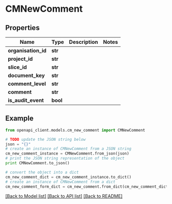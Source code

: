 # CMNewComment


## Properties
Name | Type | Description | Notes
------------ | ------------- | ------------- | -------------
**organisation_id** | **str** |  | 
**project_id** | **str** |  | 
**slice_id** | **str** |  | 
**document_key** | **str** |  | 
**comment_level** | **str** |  | 
**comment** | **str** |  | 
**is_audit_event** | **bool** |  | 

## Example

```python
from openapi_client.models.cm_new_comment import CMNewComment

# TODO update the JSON string below
json = "{}"
# create an instance of CMNewComment from a JSON string
cm_new_comment_instance = CMNewComment.from_json(json)
# print the JSON string representation of the object
print CMNewComment.to_json()

# convert the object into a dict
cm_new_comment_dict = cm_new_comment_instance.to_dict()
# create an instance of CMNewComment from a dict
cm_new_comment_form_dict = cm_new_comment.from_dict(cm_new_comment_dict)
```
[[Back to Model list]](../README.md#documentation-for-models) [[Back to API list]](../README.md#documentation-for-api-endpoints) [[Back to README]](../README.md)


